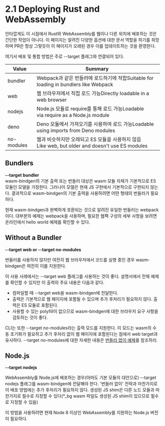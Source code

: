 # 2.1 Deploying Rust and WebAssembly

안타깝게도 이 시점에서 Rust와 WebAssembly를 웹이나 다른 위치에 배포하는 것은 간단한 작업이 아니다. 이 페이지는 알려진 다양한 옵션에 대한 문서 역할을 하기를 희망하며 PR은 항상 그렇듯이 이 페이지가 오래된 경우 이를 업데이트하는 것을 환영한다. 





여기서 배포 및 통합 방법은 주로 --target 플래그와 연결되어 있다.

| Value      | Summary                                                                    |
|------------|----------------------------------------------------------------------------|
| bundler    | Webpack과 같은 번들러에 로드하기에 적합Suitable for loading in bundlers like Webpack     |
| web        | 웹 브라우저에서 직접 로드 가능Directly loadable in a web browser                        |
| nodejs     | Node.js 모듈로 require를 통해 로드 가능Loadable via require as a Node.js module      |
| deno       | Deno 모듈에서 가져오기를 사용하여 로드 가능Loadable using imports from Deno modules         |
| no-modules | 웹과 비슷하지만 오래되고 ES 모듈을 사용하지 않음Like web, but older and doesn't use ES modules |



## Bundlers

**--target bundler**    
wasm-bindgen의 기본 출력 또는 번들러 대상은 wasm 모듈 자체가 기본적으로 ES 모듈인 모델을 가정한다. 그러나이 모델은 현재 JS 구현에서 기본적으로 구현되지 않는다. 결과적으로 wasm-bindgen의 기본 출력을 사용하려면 어떤 형태의 번들러가 필요하다. 



현재 wasm-bindgen과 완벽하게 호환되는 것으로 알려진 유일한 번들러는 webpack이다. 대부분의 예제는 webpack을 사용하며, 필요한 웹팩 구성의 세부 사항을 보려면 온라인에서 hello world 예제를 확인할 수 있다.


## Without a Bundler

**--target web or --target no-modules**   

번들러를 사용하지 않지만 여전히 웹 브라우저에서 코드를 실행 중인 경우 wasm-bindgen은 여전히 ​​이를 지원한다. 


이 사용 사례에서는 --target web 플래그를 사용하는 것이 좋다. 설명서에서 전체 예제를 확인할 수 있지만 이 출력의 주요 내용은 다음과 같다. 

* 컴파일할 때 --target web을 wasm-bindgen에 전달한다. 
* 출력은 기본적으로 웹 페이지에 포함될 수 있으며 추가 후처리가 필요하지 않다. 출력은 ES 모듈로 포함된다.
* 사용할 수 있는 polyfill이 없으므로 wasm-bindgen에 대한 브라우저 요구 사항을 검토하는 것이 좋다.



CLI는 또한 --target no-modules라는 출력 모드를 지원한다. 이 모드는 wasm의 수동 초기화가 필요하고 추가 후처리 없이 웹 페이지에 포함된다는 점에서 web target과 유사하다. --target no-modules에 대한 자세한 내용은 [번들러 없이 예제](https://rustwasm.github.io/docs/wasm-bindgen/examples/without-a-bundler.html)를 참조하라.


## Node.js
**--target nodejs**   

WebAssembly를 Node.js에 배포하는 경우(아마도 기본 모듈의 대안으로) --target nodejs 플래그를 wasm-bindgen에 전달해야 한다. '번들러 없이' 전략과 마찬가지로 이 배포 방법에는 추가 후처리가 필요하지 않다. 생성된 JS shim은 다른 노드 모듈과 마찬가지로 필수로 지정할 수 있다(*_bg wasm 파일도 생성된 JS shim이 있으므로 필수로 지정할 수 있음)

이 방법을 사용하려면 현재 Node 8 이상인 WebAssembly를 지원하는 Node.js 버전이 필요하다.


